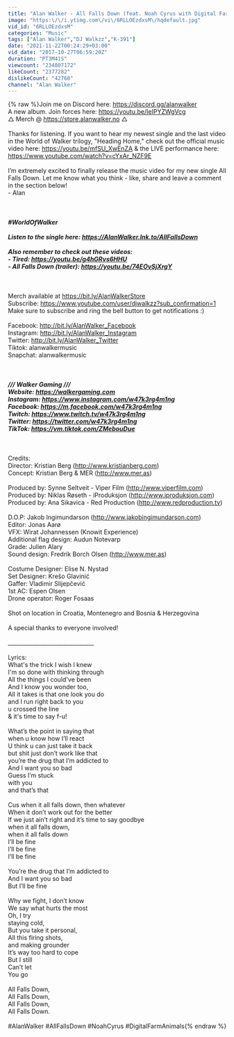 ```yaml
---
title: "Alan Walker - All Falls Down (feat. Noah Cyrus with Digital Farm Animals)"
image: "https:\/\/i.ytimg.com\/vi\/6RLLOEzdxsM\/hqdefault.jpg"
vid_id: "6RLLOEzdxsM"
categories: "Music"
tags: ["Alan Walker","DJ Walkzz","K-391"]
date: "2021-11-22T00:24:29+03:00"
vid_date: "2017-10-27T06:59:20Z"
duration: "PT3M41S"
viewcount: "234807172"
likeCount: "2377282"
dislikeCount: "42768"
channel: "Alan Walker"
---
```

{% raw %}Join me on Discord here: <a rel="nofollow" target="blank" href="https://discord.gg/alanwalker">https://discord.gg/alanwalker</a><br />A new album. Join forces here: <a rel="nofollow" target="blank" href="https://youtu.be/IeIPYZWgVcg">https://youtu.be/IeIPYZWgVcg</a><br />△ Merch @  <a rel="nofollow" target="blank" href="https://store.alanwalker.no">https://store.alanwalker.no</a> △<br /><br />Thanks for listening. If you want to hear my newest single and the last video in the World of Walker trilogy, &quot;Heading Home,&quot; check out the official music video here: <a rel="nofollow" target="blank" href="https://youtu.be/mfSU_XwEnZA">https://youtu.be/mfSU_XwEnZA</a> &amp; the LIVE performance here: <a rel="nofollow" target="blank" href="https://www.youtube.com/watch?v=cYxAr_NZF9E">https://www.youtube.com/watch?v=cYxAr_NZF9E</a><br /><br />I’m extremely excited to finally release the music video for my new single All Falls Down. Let me know what you think - like, share and leave a comment in the section below!<br />- Alan<br /><br />_______________________________<br /><br />#WorldOfWalker<br /><br />Listen to the single here: <a rel="nofollow" target="blank" href="https://AlanWalker.lnk.to/AllFallsDown">https://AlanWalker.lnk.to/AllFallsDown</a><br /><br />Also remember to check out these videos:<br />- Tired: <a rel="nofollow" target="blank" href="https://youtu.be/g4hGRvs6HHU">https://youtu.be/g4hGRvs6HHU</a><br />- All Falls Down (trailer): <a rel="nofollow" target="blank" href="https://youtu.be/74EOvSjXrgY">https://youtu.be/74EOvSjXrgY</a><br /><br />_______________________________<br /><br />Merch available at <a rel="nofollow" target="blank" href="https://bit.ly/AlanWalkerStore">https://bit.ly/AlanWalkerStore</a><br />Subscribe: <a rel="nofollow" target="blank" href="https://www.youtube.com/user/djwalkzz?sub_confirmation=1">https://www.youtube.com/user/djwalkzz?sub_confirmation=1</a><br />Make sure to subscribe and ring the bell button to get notifications :) <br /><br />Facebook: <a rel="nofollow" target="blank" href="http://bit.ly/AlanWalker_Facebook">http://bit.ly/AlanWalker_Facebook</a><br />Instagram: <a rel="nofollow" target="blank" href="http://bit.ly/AlanWalker_Instagram">http://bit.ly/AlanWalker_Instagram</a><br />Twitter: <a rel="nofollow" target="blank" href="http://bit.ly/AlanWalker_Twitter">http://bit.ly/AlanWalker_Twitter</a><br />Tiktok: alanwalkermusic<br />Snapchat: alanwalkermusic<br /><br />_______________________________<br /><br />/// Walker Gaming ///<br />Website: <a rel="nofollow" target="blank" href="https://walkergaming.com​">https://walkergaming.com​</a><br />Instagram: <a rel="nofollow" target="blank" href="https://www.instagram.com/w47k3rg4m1ng​">https://www.instagram.com/w47k3rg4m1ng​</a><br />Facebook: <a rel="nofollow" target="blank" href="https://m.facebook.com/w47k3rg4m1ng​">https://m.facebook.com/w47k3rg4m1ng​</a><br />Twitch: <a rel="nofollow" target="blank" href="https://www.twitch.tv/w47k3rg4m1ng​">https://www.twitch.tv/w47k3rg4m1ng​</a><br />Twitter: <a rel="nofollow" target="blank" href="https://twitter.com/w47k3rg4m1ng​">https://twitter.com/w47k3rg4m1ng​</a><br />TikTok: <a rel="nofollow" target="blank" href="https://vm.tiktok.com/ZMebouDue">https://vm.tiktok.com/ZMebouDue</a><br /><br />_______________________________<br /><br />Credits:<br />Director: Kristian Berg (<a rel="nofollow" target="blank" href="http://www.kristianberg.com)">http://www.kristianberg.com)</a><br />Concept: Kristian Berg &amp; MER (<a rel="nofollow" target="blank" href="http://www.mer.as)">http://www.mer.as)</a><br /><br />Produced by: Synne Seltveit - Viper Film (<a rel="nofollow" target="blank" href="http://www.viperfilm.com)">http://www.viperfilm.com)</a><br />Produced by: Niklas Røseth - iProduksjon (<a rel="nofollow" target="blank" href="http://www.iproduksjon.com)">http://www.iproduksjon.com)</a><br />Produced by: Ana Sikavica - Red Production (<a rel="nofollow" target="blank" href="http://www.redproduction.tv)">http://www.redproduction.tv)</a><br /><br />D.O.P: Jakob Ingimundarson (<a rel="nofollow" target="blank" href="http://www.jakobingimundarson.com)">http://www.jakobingimundarson.com)</a><br />Editor: Jonas Aarø<br />VFX: Wirat Johannessen (Knowit Experience)<br />Additional flag design: Audun Notevarp<br />Grade: Julien Alary<br />Sound design: Fredrik Borch Olsen (<a rel="nofollow" target="blank" href="http://www.mer.as)">http://www.mer.as)</a><br /><br />Costume Designer: Elise N. Nystad<br />Set Designer: Krešo Glavinić<br />Gaffer: Vladimir Slijepčević <br />1st AC: Espen Olsen<br />Drone operator: Roger Fosaas<br /><br />Shot on location in Croatia, Montenegro and Bosnia &amp; Herzegovina<br /><br />A special thanks to everyone involved!<br /><br />_______________________________<br /><br />Lyrics:<br />What's the trick I wish I knew <br />I'm so done with thinking through <br />All the things I could've been<br />And I know you wonder too,<br />All it takes is that one look you do<br />and I run right back to you<br />u crossed the line <br />&amp; it's time to say f-u!<br /><br />What’s the point in saying that <br />when u know how I’ll react <br />U think u can just take it back<br />but shit just don’t work like that<br />you’re the drug that I’m addicted to<br />And I want you so bad<br />Guess I’m stuck <br />with you<br />and that’s that<br /><br />Cus when it all falls down, then whatever <br />When it don’t work out for the better<br />If we just ain’t right and it’s time to say goodbye <br />when it all falls down,<br />when it all falls down<br />I’ll be fine <br />I’ll be fine <br />I’ll be fine<br /><br />You’re the drug that I’m addicted to<br />And I want you so bad<br />But I’ll be fine<br /><br />Why we fight, I don’t know<br />We say what hurts the most <br />Oh, I try <br />staying cold,<br />But you take it personal, <br />All this firing shots,<br />and making grounder <br />It’s way too hard to cope <br />But I still <br />Can’t let <br />You go<br /><br />All Falls Down,<br />All Falls Down,<br />All Falls Down,<br />All Falls Down.<br /><br />#AlanWalker #AllFallsDown #NoahCyrus #DigitalFarmAnimals{% endraw %}
